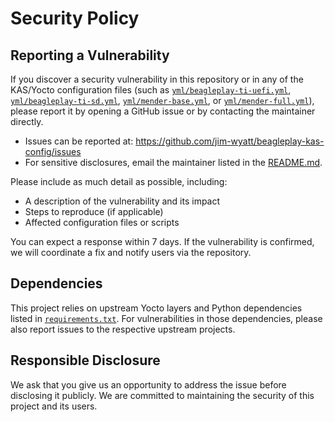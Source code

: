 # Security Policy

## Reporting a Vulnerability

If you discover a security vulnerability in this repository or in any of the KAS/Yocto configuration files (such as [`yml/beagleplay-ti-uefi.yml`](yml/beagleplay-ti-uefi.yml), [`yml/beagleplay-ti-sd.yml`](yml/beagleplay-ti-sd.yml), [`yml/mender-base.yml`](yml/mender-base.yml), or [`yml/mender-full.yml`](yml/mender-full.yml)), please report it by opening a GitHub issue or by contacting the maintainer directly.

- Issues can be reported at: https://github.com/jim-wyatt/beagleplay-kas-config/issues
- For sensitive disclosures, email the maintainer listed in the [README.md](README.md).

Please include as much detail as possible, including:
- A description of the vulnerability and its impact
- Steps to reproduce (if applicable)
- Affected configuration files or scripts

You can expect a response within 7 days. If the vulnerability is confirmed, we will coordinate a fix and notify users via the repository.

## Dependencies

This project relies on upstream Yocto layers and Python dependencies listed in [`requirements.txt`](requirements.txt). For vulnerabilities in those dependencies, please also report issues to the respective upstream projects.

## Responsible Disclosure

We ask that you give us an opportunity to address the issue before disclosing it publicly. We are committed to maintaining the security of this project and its users.